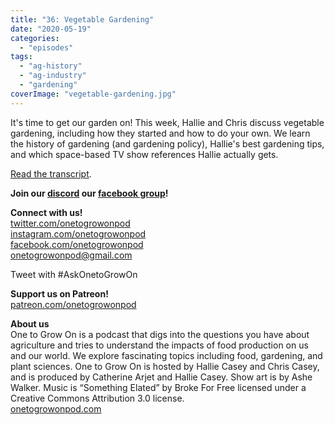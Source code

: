 ```yaml
---
title: "36: Vegetable Gardening"
date: "2020-05-19"
categories: 
  - "episodes"
tags: 
  - "ag-history"
  - "ag-industry"
  - "gardening"
coverImage: "vegetable-gardening.jpg"
---
```


It's time to get our garden on! This week, Hallie and Chris discuss vegetable gardening, including how they started and how to do your own. We learn the history of gardening (and gardening policy), Hallie's best gardening tips, and which space-based TV show references Hallie actually gets.

[Read the transcript](https://onetogrowonpod.com/36-vegetable-gardening-transcript/).

**Join our [discord](http://onetogrowonpod.com/discord) our [facebook group](http://onetogrowonpod.com/group)!**

**Connect with us!**  
[twitter.com/onetogrowonpod](https://twitter.com/onetogrowonpod)  
[instagram.com/onetogrowonpod  
](https://instagram.com/onetogrowonpod)[facebook.com/onetogrowonpod  
](https://facebook.com/onetogrowonpod)[onetogrowonpod@gmail.com](mailto:onetogrowonpod@gmail.com)

Tweet with #AskOnetoGrowOn

**Support us on Patreon!**  
[patreon.com/onetogrowonpod](http://www.patreon.com/onetogrowonpod)

**About us**  
One to Grow On is a podcast that digs into the questions you have about agriculture and tries to understand the impacts of food production on us and our world. We explore fascinating topics including food, gardening, and plant sciences. One to Grow On is hosted by Hallie Casey and Chris Casey, and is produced by Catherine Arjet and Hallie Casey. Show art is by Ashe Walker. Music is “Something Elated” by Broke For Free licensed under a Creative Commons Attribution 3.0 license.  
[onetogrowonpod.com](https://www.onetogrowonpod.com)
